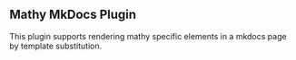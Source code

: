 ## Mathy MkDocs Plugin

This plugin supports rendering mathy specific elements in a mkdocs page by template substitution.
